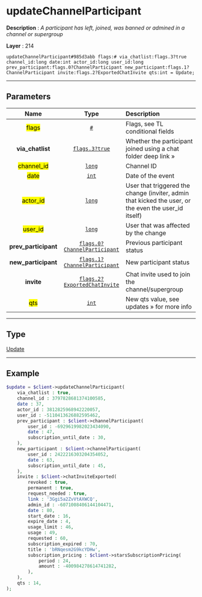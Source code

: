 # updateChannelParticipant

**Description** : *A participant has left, joined, was banned or admined in a channel or supergroup*

**Layer** : 214

```tl
updateChannelParticipant#985d3abb flags:# via_chatlist:flags.3?true channel_id:long date:int actor_id:long user_id:long prev_participant:flags.0?ChannelParticipant new_participant:flags.1?ChannelParticipant invite:flags.2?ExportedChatInvite qts:int = Update;
```

---

## Parameters

| Name | Type | Description |
| :---: | :---: | :--- |
| <mark>flags</mark> | [`#`](type/#) | Flags, see TL conditional fields |
| **via_chatlist** | [`flags.3?true`](type/true) | Whether the participant joined using a chat folder deep link » |
| <mark>channel_id</mark> | [`long`](type/long) | Channel ID |
| <mark>date</mark> | [`int`](type/int) | Date of the event |
| <mark>actor_id</mark> | [`long`](type/long) | User that triggered the change (inviter, admin that kicked the user, or the even the user_id itself) |
| <mark>user_id</mark> | [`long`](type/long) | User that was affected by the change |
| **prev_participant** | [`flags.0?ChannelParticipant`](type/ChannelParticipant) | Previous participant status |
| **new_participant** | [`flags.1?ChannelParticipant`](type/ChannelParticipant) | New participant status |
| **invite** | [`flags.2?ExportedChatInvite`](type/ExportedChatInvite) | Chat invite used to join the channel/supergroup |
| <mark>qts</mark> | [`int`](type/int) | New qts value, see updates » for more info |

---

## Type

[Update](type/Update)

---

## Example

```php
$update = $client->updateChannelParticipant(
	via_chatlist : true,
	channel_id : 3797828681374100585,
	date : 37,
	actor_id : 3812825968942220057,
	user_id : -5110413626882595462,
	prev_participant : $client->channelParticipant(
		user_id : -6929619982023434090,
		date : 47,
		subscription_until_date : 30,
	),
	new_participant : $client->channelParticipant(
		user_id : 2422216303204354052,
		date : 63,
		subscription_until_date : 45,
	),
	invite : $client->chatInviteExported(
		revoked : true,
		permanent : true,
		request_needed : true,
		link : '3Ggi5a2ZvVtAXWCQ',
		admin_id : -6071008406144104471,
		date : 80,
		start_date : 16,
		expire_date : 4,
		usage_limit : 46,
		usage : 49,
		requested : 60,
		subscription_expired : 70,
		title : 'bRNqesm2G9kcYDHw',
		subscription_pricing : $client->starsSubscriptionPricing(
			period : 24,
			amount : -400984278614741282,
		),
	),
	qts : 14,
);
```